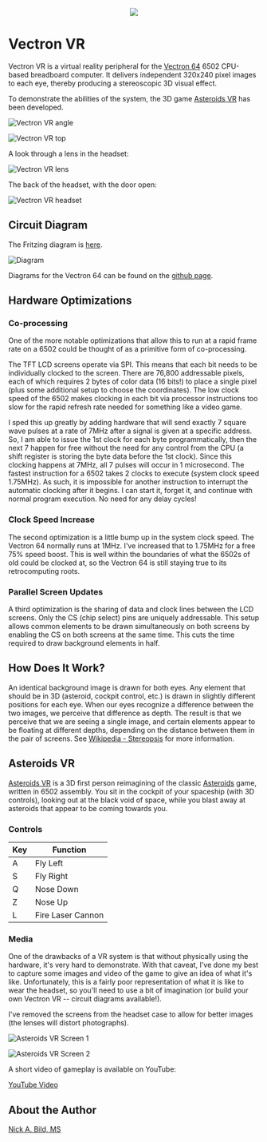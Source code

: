 <p align="center">
<img src="https://raw.githubusercontent.com/nickbild/vectron_vr/master/img/vectron_vr.png">
</p>

# Vectron VR

Vectron VR is a virtual reality peripheral for the [Vectron 64](https://github.com/nickbild/vectron_64) 6502 CPU-based breadboard computer.  It delivers independent 320x240 pixel images to each eye, thereby producing a stereoscopic 3D visual effect.

To demonstrate the abilities of the system, the 3D game [Asteroids VR](https://github.com/nickbild/vectron_vr#asteroids-vr) has been developed.

![Vectron VR angle](https://raw.githubusercontent.com/nickbild/vectron_vr/master/img/20190611_205845_sm.jpg)

![Vectron VR top](https://raw.githubusercontent.com/nickbild/vectron_vr/master/img/20190611_205627_sm.jpg)

A look through a lens in the headset:

![Vectron VR lens](https://raw.githubusercontent.com/nickbild/vectron_vr/master/img/20190611_205725_sm.jpg)

The back of the headset, with the door open:

![Vectron VR headset](https://raw.githubusercontent.com/nickbild/vectron_vr/master/img/20190612_200436_sm.jpg)

## Circuit Diagram

The Fritzing diagram is [here](https://raw.githubusercontent.com/nickbild/vectron_vr/master/diagrams/vectron_vr.fzz).

![Diagram](https://raw.githubusercontent.com/nickbild/vectron_vr/master/diagrams/vectron_vr_bb.png)

Diagrams for the Vectron 64 can be found on the [github page](https://github.com/nickbild/vectron_64/).

## Hardware Optimizations

### Co-processing

One of the more notable optimizations that allow this to run at a rapid frame rate on a 6502 could be thought of as a primitive form of co-processing.

The TFT LCD screens operate via SPI.  This means that each bit needs to be individually clocked to the screen.  There are 76,800 addressable pixels, each of which requires 2 bytes of color data (16 bits!) to place a single pixel (plus some additional setup to choose the coordinates).  The low clock speed of the 6502 makes clocking in each bit via processor instructions too slow for the rapid refresh rate needed for something like a video game.

I sped this up greatly by adding hardware that will send exactly 7 square wave pulses at a rate of 7MHz after a signal is given at a specific address.  So, I am able to issue the 1st clock for each byte programmatically, then the next 7 happen for free without the need for any control from the CPU (a shift register is storing the byte data before the 1st clock).  Since this clocking happens at 7MHz, all 7 pulses will occur in 1 microsecond.  The fastest instruction for a 6502 takes 2 clocks to execute (system clock speed 1.75MHz).  As such, it is impossible for another instruction to interrupt the automatic clocking after it begins.  I can start it, forget it, and continue with normal program execution.  No need for any delay cycles!

### Clock Speed Increase

The second optimization is a little bump up in the system clock speed.  The Vectron 64 normally runs at 1MHz.  I've increased that to 1.75MHz for a free 75% speed boost.  This is well within the boundaries of what the 6502s of old could be clocked at, so the Vectron 64 is still staying true to its retrocomputing roots.

### Parallel Screen Updates

A third optimization is the sharing of data and clock lines between the LCD screens.  Only the CS (chip select) pins are uniquely addressable.  This setup allows common elements to be drawn simultaneously on both screens by enabling the CS on both screens at the same time.  This cuts the time required to draw background elements in half.

## How Does It Work?

An identical background image is drawn for both eyes.  Any element that should be in 3D (asteroid, cockpit control, etc.) is drawn in slightly different positions for each eye.  When our eyes recognize a difference between the two images, we perceive that difference as depth.  The result is that we perceive that we are seeing a single image, and certain elements appear to be floating at different depths, depending on the distance between them in the pair of screens.  See [Wikipedia - Stereopsis](https://en.wikipedia.org/wiki/Stereopsis) for more information.

## Asteroids VR

[Asteroids VR](https://github.com/nickbild/vectron_vr/blob/master/asteroids_vr.asm) is a 3D first person reimagining of the classic [Asteroids](https://en.wikipedia.org/wiki/Asteroids_(video_game)) game, written in 6502 assembly.  You sit in the cockpit of your spaceship (with 3D controls), looking out at the black void of space, while you blast away at asteroids that appear to be coming towards you.

### Controls

| Key | Function |
| --- | -------- |
| A | Fly Left |
| S | Fly Right |
| Q | Nose Down |
| Z | Nose Up |
| L | Fire Laser Cannon |

### Media

One of the drawbacks of a VR system is that without physically using the hardware, it's very hard to demonstrate.  With that caveat, I've done my best to capture some images and video of the game to give an idea of what it's like.  Unfortunately, this is a fairly poor representation of what it is like to wear the headset, so you'll need to use a bit of imagination (or build your own Vectron VR -- circuit diagrams available!).

I've removed the screens from the headset case to allow for better images (the lenses will distort photographs).

![Asteroids VR Screen 1](https://raw.githubusercontent.com/nickbild/vectron_vr/master/img/20190612_201027_sm.jpg)

![Asteroids VR Screen 2](https://raw.githubusercontent.com/nickbild/vectron_vr/master/img/20190612_200843_sm.jpg)

A short video of gameplay is available on YouTube:

[YouTube Video](https://www.youtube.com/watch?v=pnfFcg1cZ8U)


## About the Author

[Nick A. Bild, MS](https://nickbild79.firebaseapp.com/#!/)
